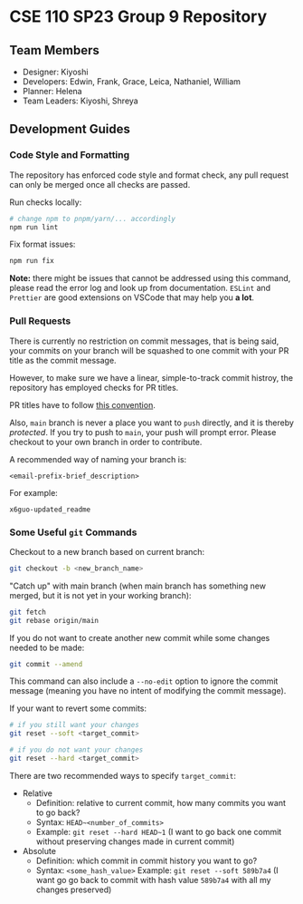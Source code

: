 # CSE 110 SP23 Group 9 Repository

## Team Members

- Designer: Kiyoshi
- Developers: Edwin, Frank, Grace, Leica, Nathaniel, William
- Planner: Helena
- Team Leaders: Kiyoshi, Shreya

## Development Guides

### Code Style and Formatting

The repository has enforced code style and format check, any pull request can only be merged once all checks are passed.

Run checks locally:

```bash
# change npm to pnpm/yarn/... accordingly
npm run lint
```

Fix format issues:

```bash
npm run fix
```

**Note:** there might be issues that cannot be addressed using this command, please read the error log and look up from documentation. `ESLint` and `Prettier` are good extensions on VSCode that may help you **a lot**.

### Pull Requests

There is currently no restriction on commit messages, that is being said, your commits on your branch will be squashed to one commit with your PR title as the commit message.

However, to make sure we have a linear, simple-to-track commit histroy, the repository has employed checks for PR titles.

PR titles have to follow [this convention](https://www.conventionalcommits.org/en/v1.0.0/#summary).

Also, `main` branch is never a place you want to `push` directly, and it is thereby _protected_. If you try to push to `main`, your push will prompt error. Please checkout to your own branch in order to contribute.

A recommended way of naming your branch is:

```
<email-prefix-brief_description>
```

For example:

```
x6guo-updated_readme
```

### Some Useful `git` Commands

Checkout to a new branch based on current branch:

```bash
git checkout -b <new_branch_name>
```

"Catch up" with main branch (when main branch has something new merged, but it is not yet in your working branch):

```bash
git fetch
git rebase origin/main
```

If you do not want to create another new commit while some changes needed to be made:

```bash
git commit --amend
```

This command can also include a `--no-edit` option to ignore the commit message (meaning you have no intent of modifying the commit message).

If your want to revert some commits:

```bash
# if you still want your changes
git reset --soft <target_commit>

# if you do not want your changes
git reset --hard <target_commit>
```

There are two recommended ways to specify `target_commit`:

- Relative
  - Definition: relative to current commit, how many commits you want to go back?
  - Syntax: `HEAD~<number_of_commits>`
  - Example: `git reset --hard HEAD~1` (I want to go back one commit without preserving changes made in current commit)
- Absolute
  - Definition: which commit in commit history you want to go?
  - Syntax: `<some_hash_value>`
    Example: `git reset --soft 589b7a4` (I want go go back to commit with hash value `589b7a4` with all my changes preserved)
